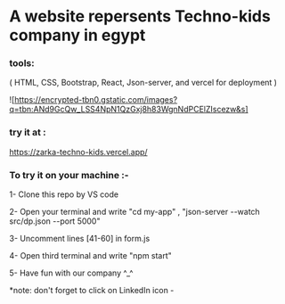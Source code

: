 # A website repersents Techno-kids company in egypt  
### tools:
( HTML, CSS, Bootstrap, React, Json-server, and vercel for deployment )

![https://encrypted-tbn0.gstatic.com/images?q=tbn:ANd9GcQw_LSS4NpN1QzGxj8h83WgnNdPCElZIscezw&s]

### try it at :
https://zarka-techno-kids.vercel.app/


### To try it on your machine :-

1- Clone this repo by VS code

2- Open your terminal and write "cd my-app" , "json-server --watch src/dp.json --port 5000"

3- Uncomment lines [41-60] in form.js

4- Open third terminal and write "npm start"

5- Have fun with our company ^_^ 

*note: don't forget to click on LinkedIn icon *-*
 
